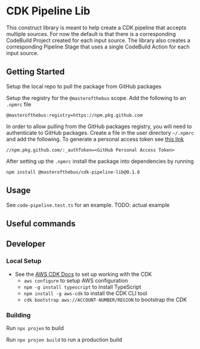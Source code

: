 # CDK Pipeline Lib

This construct library is meant to help create a CDK pipeline that accepts multiple sources.
For now the default is that there is a corresponding CodeBuild Project created for each input source.
The library also creates a corresponding Pipeline Stage that uses a single CodeBuild Action for each input source.

## Getting Started
Setup the local repo to pull the package from GitHub packages

Setup the registry for the `@masterofthebus` scope. Add the following to an `.npmrc` file
```
@masterofthebus:registry=https://npm.pkg.github.com
```

In order to allow pulling from the GitHub packages registry, you will need to authenticate to GitHub packages. Create a file in the user directory `~/.npmrc` and add the following. To generate a personal access token see [this link](https://docs.github.com/en/authentication/keeping-your-account-and-data-secure/creating-a-personal-access-token)
```
//npm.pkg.github.com/:_authToken=<GitHub Personal Access Token>
```

After setting up the `.npmrc` install the package into dependencies by running
```
npm install @masterofthebus/cdk-pipeline-lib@0.1.6
```

## Usage
See `code-pipeline.test.ts` for an example. TODO: actual example

## Useful commands

## Developer

### Local Setup
* See the [AWS CDK Docs](https://docs.aws.amazon.com/cdk/v2/guide/getting_started.html#getting_started_prerequisites) to set up working with the CDK 
  * `aws configure` to setup AWS configuration
  * `npm -g install typescript` to install TypeScript
  * `npm install -g aws-cdk` to install the CDK CLI tool
  * `cdk bootstrap aws://ACCOUNT-NUMBER/REGION` to bootstrap the CDK

### Building
Run `npx projen` to build

Run `npx projen build` to run a production build

